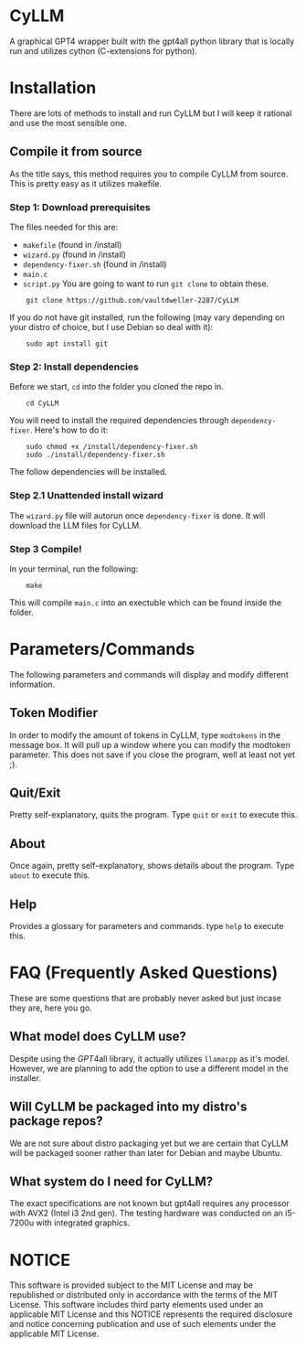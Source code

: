 # CyLLM
A graphical GPT4 wrapper built with the gpt4all python library that is locally run and utilizes cython (C-extensions for python).
# Installation
There are lots of methods to install and run CyLLM but I will keep it rational and use the most sensible one.
## Compile it from source
As the title says, this method requires you to compile CyLLM from source. This is pretty easy as it utilizes makefile.
### Step 1: Download prerequisites
The files needed for this are:
- ```makefile``` (found in /install)
- ```wizard.py``` (found in /install)
- ```dependency-fixer.sh``` (found in /install)
- ```main.c```
- ```script.py```
You are going to want to run ```git clone``` to obtain these.
```
    git clone https://github.com/vaultdweller-2287/CyLLM
```
If you do not have git installed, run the following (may vary depending on your distro of choice, but I use Debian so deal with it):
```
    sudo apt install git
```
### Step 2: Install dependencies
Before we start, ```cd``` into the folder you cloned the repo in.
```
    cd CyLLM
```
You will need to install the required dependencies through ```dependency-fixer```. Here's how to do it:
```
    sudo chmod +x /install/dependency-fixer.sh
    sudo ./install/dependency-fixer.sh
```
The follow dependencies will be installed.
### Step 2.1 Unattended install wizard
The ```wizard.py``` file will autorun once ```dependency-fixer``` is done. It will download the LLM files for CyLLM.
### Step 3 Compile!
In your terminal, run the following:
```
    make
```
This will compile ```main.c``` into an exectuble which can be found inside the folder.

# Parameters/Commands
The following parameters and commands will display and modify different information.
## Token Modifier
In order to modify the amount of tokens in CyLLM, type ```modtokens``` in the message box. It will pull up a window where you can modify the modtoken parameter. This does not save if you close the program, well at least not yet ;).
## Quit/Exit
Pretty self-explanatory, quits the program. Type ```quit``` or ```exit``` to execute this.
## About
Once again, pretty self-explanatory, shows details about the program. Type ```about``` to execute this.
## Help
Provides a glossary for parameters and commands. type ```help``` to execute this.

# FAQ (Frequently Asked Questions)
These are some questions that are probably never asked but just incase they are, here you go.
## What model does CyLLM use?
Despite using the *GPT*4all library, it actually utilizes ```llamacpp``` as it's model. However, we are planning to add the option to use a different model in the installer.
## Will CyLLM be packaged into my distro's package repos?
We are not sure about distro packaging yet but we are certain that CyLLM will be packaged sooner rather than later for Debian and maybe Ubuntu.
## What system do I need for CyLLM?
The exact specifications are not known but gpt4all requires any processor with AVX2 (Intel i3 2nd gen). The testing hardware was conducted on an i5-7200u with integrated graphics.

# NOTICE
This software is provided subject to the MIT License and may be republished or distributed only in accordance with the terms of the MIT License. 
This software includes third party elements used under an applicable MIT License and this NOTICE represents the required disclosure and notice concerning publication and use of such elements under the applicable MIT License.   
